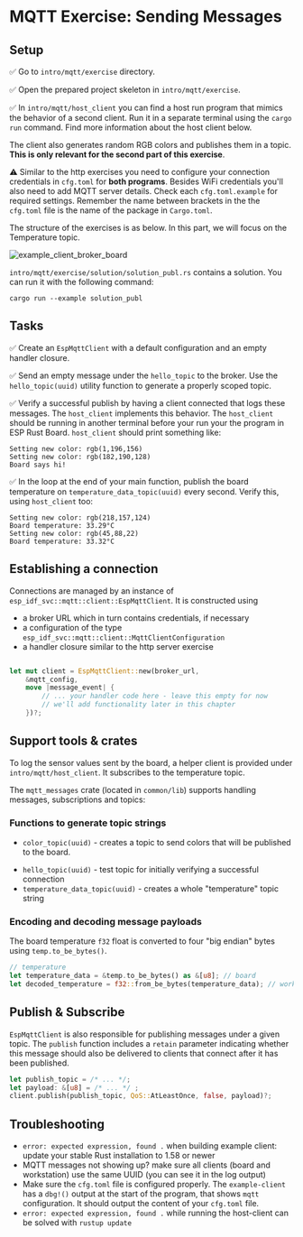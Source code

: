 # MQTT Exercise: Sending Messages

## Setup

✅ Go to `intro/mqtt/exercise` directory.

✅ Open the prepared project skeleton in `intro/mqtt/exercise`.

✅ In `intro/mqtt/host_client` you can find a host run program that mimics the behavior of a second client. Run it in a separate terminal using the `cargo run` command. Find more information about the host client below.

The client also generates random RGB colors and publishes them in a topic.
**This is only relevant for the second part of this exercise**.

⚠️ Similar to the http exercises you need to configure your connection credentials in `cfg.toml` for **both programs**. Besides WiFi credentials you'll also need to add MQTT server details. Check each `cfg.toml.example` for required settings. Remember the name between brackets in the the `cfg.toml` file is the name of the package in `Cargo.toml`.

The structure of the exercises is as below. In this part, we will focus on the Temperature topic.

![example_client_broker_board](./assets/mqtt_structure.svg)

`intro/mqtt/exercise/solution/solution_publ.rs` contains a solution. You can run it with the following command:

```console
cargo run --example solution_publ
```

## Tasks

✅ Create an `EspMqttClient` with a default configuration and an empty handler closure.

✅ Send an empty message under the `hello_topic` to the broker. Use the `hello_topic(uuid)` utility function to generate a properly scoped topic.

✅ Verify a successful publish by having a client connected that logs these messages. The `host_client` implements this behavior. The `host_client` should be running in another terminal
before your run your the program in ESP Rust Board. `host_client` should print something like:
```console
Setting new color: rgb(1,196,156)
Setting new color: rgb(182,190,128)
Board says hi!
```

✅ In the loop at the end of your main function, publish the board temperature on `temperature_data_topic(uuid)` every second. Verify this, using `host_client` too:
```console
Setting new color: rgb(218,157,124)
Board temperature: 33.29°C
Setting new color: rgb(45,88,22)
Board temperature: 33.32°C
```

## Establishing a connection

Connections are managed by an instance of `esp_idf_svc::mqtt::client::EspMqttClient`.
It is constructed using
- a broker URL which in turn contains credentials, if necessary
- a configuration of the type `esp_idf_svc::mqtt::client::MqttClientConfiguration`
- a handler closure similar to the http server exercise

```rust

let mut client = EspMqttClient::new(broker_url,
    &mqtt_config,
    move |message_event| {
        // ... your handler code here - leave this empty for now
        // we'll add functionality later in this chapter
    })?;

```

## Support tools & crates

To log the sensor values sent by the board, a helper client is provided under `intro/mqtt/host_client`. It subscribes to the temperature topic.

The `mqtt_messages` crate (located in `common/lib`) supports handling messages, subscriptions and topics:

### Functions to generate topic strings
-  `color_topic(uuid)` - creates a topic to send colors that will be published to the board.
<!-- - `cmd_topic_fragment(uuid)` - creates the leading part of a "command" topic (the `a-uuid/command/` part in `a-uuid/command/board_led`) -->
- `hello_topic(uuid)` - test topic for initially verifying a successful connection
- `temperature_data_topic(uuid)` - creates a whole "temperature" topic string


### Encoding and decoding message payloads

The board temperature `f32` float is converted to four "big endian" bytes using `temp.to_be_bytes()`.

```rust
// temperature
let temperature_data = &temp.to_be_bytes() as &[u8]; // board
let decoded_temperature = f32::from_be_bytes(temperature_data); // workstation
```

## Publish & Subscribe

`EspMqttClient` is also responsible for publishing messages under a given topic.
The `publish` function includes a `retain` parameter indicating whether this message should also be delivered to clients that connect after it has been published.

```rust
let publish_topic = /* ... */;
let payload: &[u8] = /* ... */ ;
client.publish(publish_topic, QoS::AtLeastOnce, false, payload)?;
```

## Troubleshooting

- `error: expected expression, found .` when building example client: update your stable Rust installation to 1.58 or newer
- MQTT messages not showing up? make sure all clients (board and workstation) use the same UUID (you can see it in the log output)
- Make sure the `cfg.toml` file is configured properly. The `example-client` has a `dbg!()` output at the start of the program, that shows `mqtt` configuration. It should output the content of your `cfg.toml` file.
- `error: expected expression, found .` while running the host-client can be solved with `rustup update`
